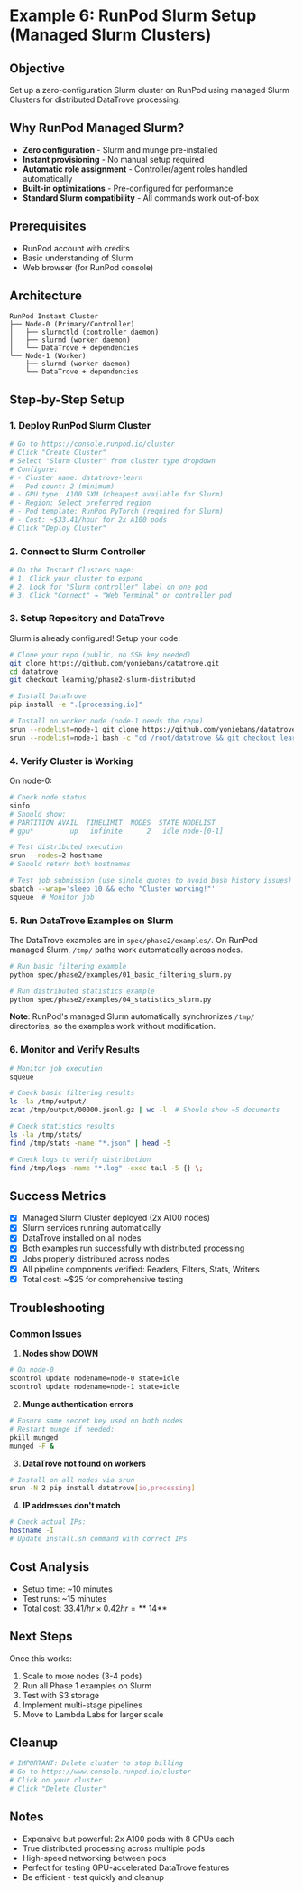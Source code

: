 # Example 6: RunPod Slurm Setup (Managed Slurm Clusters)

## Objective

Set up a zero-configuration Slurm cluster on RunPod using managed Slurm Clusters for distributed DataTrove processing.

## Why RunPod Managed Slurm?

- **Zero configuration** - Slurm and munge pre-installed
- **Instant provisioning** - No manual setup required
- **Automatic role assignment** - Controller/agent roles handled automatically
- **Built-in optimizations** - Pre-configured for performance
- **Standard Slurm compatibility** - All commands work out-of-box

## Prerequisites

- RunPod account with credits
- Basic understanding of Slurm
- Web browser (for RunPod console)

## Architecture

```
RunPod Instant Cluster
├── Node-0 (Primary/Controller)
│   ├── slurmctld (controller daemon)
│   ├── slurmd (worker daemon)
│   └── DataTrove + dependencies
└── Node-1 (Worker)
    ├── slurmd (worker daemon)
    └── DataTrove + dependencies
```

## Step-by-Step Setup

### 1. Deploy RunPod Slurm Cluster

```bash
# Go to https://console.runpod.io/cluster
# Click "Create Cluster"
# Select "Slurm Cluster" from cluster type dropdown
# Configure:
# - Cluster name: datatrove-learn
# - Pod count: 2 (minimum)
# - GPU type: A100 SXM (cheapest available for Slurm)
# - Region: Select preferred region
# - Pod template: RunPod PyTorch (required for Slurm)
# - Cost: ~$33.41/hour for 2x A100 pods
# Click "Deploy Cluster"
```

### 2. Connect to Slurm Controller

```bash
# On the Instant Clusters page:
# 1. Click your cluster to expand
# 2. Look for "Slurm controller" label on one pod
# 3. Click "Connect" → "Web Terminal" on controller pod
```

### 3. Setup Repository and DataTrove

Slurm is already configured! Setup your code:

```bash
# Clone your repo (public, no SSH key needed)
git clone https://github.com/yoniebans/datatrove.git
cd datatrove
git checkout learning/phase2-slurm-distributed

# Install DataTrove
pip install -e ".[processing,io]"

# Install on worker node (node-1 needs the repo)
srun --nodelist=node-1 git clone https://github.com/yoniebans/datatrove.git /root/datatrove
srun --nodelist=node-1 bash -c "cd /root/datatrove && git checkout learning/phase2-slurm-distributed && pip install -e '.[processing,io]'"
```

### 4. Verify Cluster is Working

On node-0:
```bash
# Check node status
sinfo
# Should show:
# PARTITION AVAIL  TIMELIMIT  NODES  STATE NODELIST
# gpu*         up   infinite      2   idle node-[0-1]

# Test distributed execution
srun --nodes=2 hostname
# Should return both hostnames

# Test job submission (use single quotes to avoid bash history issues)
sbatch --wrap='sleep 10 && echo "Cluster working!"'
squeue  # Monitor job
```

### 5. Run DataTrove Examples on Slurm

The DataTrove examples are in `spec/phase2/examples/`. On RunPod managed Slurm, `/tmp/` paths work automatically across nodes.

```bash
# Run basic filtering example
python spec/phase2/examples/01_basic_filtering_slurm.py

# Run distributed statistics example
python spec/phase2/examples/04_statistics_slurm.py
```

**Note**: RunPod's managed Slurm automatically synchronizes `/tmp/` directories, so the examples work without modification.

### 6. Monitor and Verify Results

```bash
# Monitor job execution
squeue

# Check basic filtering results
ls -la /tmp/output/
zcat /tmp/output/00000.jsonl.gz | wc -l  # Should show ~5 documents

# Check statistics results
ls -la /tmp/stats/
find /tmp/stats -name "*.json" | head -5

# Check logs to verify distribution
find /tmp/logs -name "*.log" -exec tail -5 {} \;
```

## Success Metrics

- [x] Managed Slurm Cluster deployed (2x A100 nodes)
- [x] Slurm services running automatically
- [x] DataTrove installed on all nodes
- [x] Both examples run successfully with distributed processing
- [x] Jobs properly distributed across nodes
- [x] All pipeline components verified: Readers, Filters, Stats, Writers
- [x] Total cost: ~$25 for comprehensive testing

## Troubleshooting

### Common Issues

1. **Nodes show DOWN**

```bash
# On node-0
scontrol update nodename=node-0 state=idle
scontrol update nodename=node-1 state=idle
```

2. **Munge authentication errors**

```bash
# Ensure same secret key used on both nodes
# Restart munge if needed:
pkill munged
munged -F &
```

3. **DataTrove not found on workers**

```bash
# Install on all nodes via srun
srun -N 2 pip install datatrove[io,processing]
```

4. **IP addresses don't match**

```bash
# Check actual IPs:
hostname -I
# Update install.sh command with correct IPs
```

## Cost Analysis

- Setup time: ~10 minutes
- Test runs: ~15 minutes
- Total cost: $33.41/hr × 0.42 hr = **~$14**

## Next Steps

Once this works:

1. Scale to more nodes (3-4 pods)
2. Run all Phase 1 examples on Slurm
3. Test with S3 storage
4. Implement multi-stage pipelines
5. Move to Lambda Labs for larger scale

## Cleanup

```bash
# IMPORTANT: Delete cluster to stop billing
# Go to https://www.console.runpod.io/cluster
# Click on your cluster
# Click "Delete Cluster"
```

## Notes

- Expensive but powerful: 2x A100 pods with 8 GPUs each
- True distributed processing across multiple pods
- High-speed networking between pods
- Perfect for testing GPU-accelerated DataTrove features
- Be efficient - test quickly and cleanup
